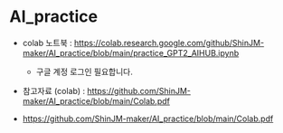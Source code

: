 
# AI_practice

- colab 노트북 : https://colab.research.google.com/github/ShinJM-maker/AI_practice/blob/main/practice_GPT2_AIHUB.ipynb
  - 구글 계정 로그인 필요합니다.

- 참고자료 (colab) : https://github.com/ShinJM-maker/AI_practice/blob/main/Colab.pdf

- https://github.com/ShinJM-maker/AI_practice/blob/main/Colab.pdf

